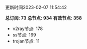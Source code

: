更新时间2023-02-07 11:54:42

**总订阅: 73**
**总节点: 934**
**有效节点: 358**
- v2ray节点: 178
- ss节点: 169
- trojan节点: 11

